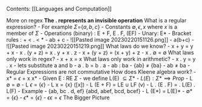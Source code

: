 Contents:
[[Languages and Computation]]

More on regex
<b>The . represents an invisible operation</b>
What is a regular expression?
	- For example $\Sigma =${$a,b,c$}
	- Constants $\emptyset, \epsilon, x$ where $x$ is a member of $\Sigma$
	- Operations (binary) : E + F, E $.$ F, (EF)
	- Unary: E*
	- Bracket rules : + < $.$ < $*$
	- ab + c
		- ![[Pasted image 20230220151126.png]]
	- a(b+c)
		- ![[Pasted image 20230220151219.png]]
What laws do we know?
	- x + y = y + x
	- x . (y + z) = x . y + x . z
	- x + (y + z) = (x + y) + z
	- x . $\emptyset$ = $\emptyset$
What laws only work in regex?
	- x + x = x
What laws only work in arithmetic?
	- x . y = y . x
		- lets substitute a and b
		- a . b = b . a
		- ab : ba
		- {ab} $\neq$ {ba}
		- ab $\neq$ ba
		- Regular Expressions are not commutative
How does Kleene algebra work?
	- x$*$ = $\epsilon$ + x x$*$
	- Given E : RE $\Sigma$
	- we define L(E) $\subseteq \Sigma*$ 
	- $L(E) : \Sigma* \implies Prop$ 
	- L $\emptyset$ = $\emptyset$
	- L $\epsilon$ = {$\epsilon$}
	- L x = {x} ([x])
	- L (E + F) = LE $\cup$ LF (v)
	- L . (E . F) = . L(E) . L(F)
	- Example
		-  {ab, bc . d, ef}
			{abd, abef, bcd, bcef}
	- L (E$*$) = L(E)$*$
	- $\emptyset*$ = {$\epsilon$}
	- $\epsilon*$ = {$\epsilon$}
	- $\epsilon \epsilon = \epsilon$
The Bigger Picture
